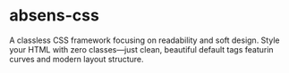# absens-css
A classless CSS framework focusing on readability and soft design. Style your HTML with zero classes—just clean, beautiful default tags featurin curves and modern layout structure.
